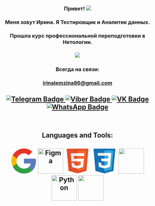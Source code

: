 <h3 align="center"> Привет! <a href="https://daniilshat.ru/" target="_blank"> <img src="https://media.giphy.com/media/hvRJCLFzcasrR4ia7z/giphy.gif" width="30px"/> </a>
</h3>
<h3 align="center"> Меня зовут Ирина. Я Тестировщик и Аналитик данных. <a href="https://daniilshat.ru/" target="_blank"> </a>
</h3>
<h3 align="center"> Прошла курс профессиональной переподготовки в Нетологии. <a href="https://daniilshat.ru/" target="_blank"> </a>
</h3>
<h3 align="center"> <img src="https://media.istockphoto.com/id/1309831153/ru/векторная/панель-мониторинга-отличный-дизайн-для-любых-целей-сайта-шаблон-бизнес-инфографики.jpg?s=612x612&w=0&k=20&c=Q1sLIvl0T9oVC5_tXg6DtdfNpo_InIFvyvk2BjFHiA8=" width="300px"/>
</h3>

<h3 align="center"> Всегда на связи: 
</h3>
<h3 align="center">
 <p>
     <a href="mailto:irinalemzina86@gmail.com">irinalemzina86@gmail.com</a></p>
</h3>
<h2 align="center">
  <div id="badges">
    <a href="https://msng.link/o?9616340887=tg">
      <img src="https://img.shields.io/badge/Telegram-blue?logo=Telegram&logoColor=white" alt="Telegram Badge" width="100px"/>
    </a>
    <a href="https://viber.click/79616340887">
      <img src="https://img.shields.io/badge/Viber-violet?logo=Viber&logoColor=white" alt="Viber Badge" width="75px"/>
    </a>
    <a href="https://msng.link/o?id10362199=vk"> 
      <img src="https://img.shields.io/badge/VK-blue?logo=VK&logoColor=white" alt="VK Badge" width="58px"/>
    </a>
    <a href="https://msng.link/o?9616340887=wa"> 
      <img src="https://img.shields.io/badge/WhatsApp-green?logo=WhatsApp&logoColor=white" alt="WhatsApp Badge" width="110px"/>
    </a>
  </div>
</h2>

<div id="header" align="center">
  <a>
    <img scr="https://www.istockphoto.com/ru/векторная/панель-мониторинга-отличный-дизайн-для-любых-целей-сайта-шаблон-бизнес-gm1309831153-399425704">
  </a>
</div>

<h2 align="center"> Languages and Tools:
</h2>  
<h2 align="center">
  <div id="badges">
        <a>
      <img src="https://github.com/devicons/devicon/blob/master/icons/google/google-original.svg" width="80" height="80"/>
    </a>
    <a>
      <img src="https://cdn.jsdelivr.net/gh/devicons/devicon/icons/figma/figma-original.svg" title="Figma" width="80" height="80"/>
    </a>
    <a>
      <img src="https://github.com/devicons/devicon/blob/master/icons/html5/html5-original.svg" width="80" height="80"/>
    </a>
    <a>
      <img src="https://github.com/devicons/devicon/blob/master/icons/css3/css3-original.svg" width="80" height="80"/>
    </a>
    <a>
      <img src="https://cdn.jsdelivr.net/gh/devicons/devicon/icons/postgresql/postgresql-plain-wordmark.svg" width="80" height="80"/>
    </a>
     <a>
      <img src="https://cdn.jsdelivr.net/gh/devicons/devicon/icons/python/python-original-wordmark.svg" title="Python" width="80" height="80"/>
    </a>
    <a>
      <img src="https://cdn.jsdelivr.net/gh/devicons/devicon/icons/vscode/vscode-original.svg" width="80" height="80"/>
    </a>
  </div>
</h2>
